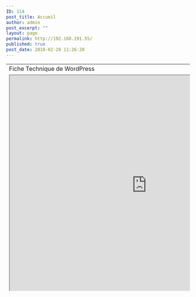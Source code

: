 ```yaml
---
ID: 114
post_title: Accueil
author: admin
post_excerpt: ""
layout: page
permalink: http://192.168.191.55/
published: true
post_date: 2018-02-28 11:26:20
---
```

<table style="height: 620px;" width="669">
<tbody>
<tr>
<td>Fiche Technique de WordPress</td>
</tr>
<tr>
<td><iframe src="http://192.168.191.55/WP/wp-content/uploads/2018/02/Fiche-technique-Wordpress.pdf" width="750" height="600" align="middle"></iframe></td>
</tr>
</tbody>
</table>